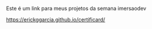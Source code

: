 Este é um link para meus projetos da semana imersaodev

https://erickggarcia.github.io/certificard/

